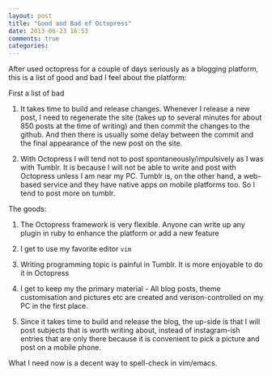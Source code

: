 ```yaml
---
layout: post
title: "Good and Bad of Octopress"
date: 2013-06-23 16:53
comments: true
categories: 
---
```


After used octopress for a couple of days seriously as a blogging platform, this is a list of good and bad I feel about the platform:

First a list of bad

1) It takes time to build and release changes. Whenever I release a new post, I need to regenerate the site (takes up to several minutes for about 850 posts at the time of writing) and then commit the changes to the github. And then there is usually some delay between the commit and the final appearance of the new post on the site.

2) With Octopress I will tend not to post spontaneously/impulsively as I was with Tumblr. It is because I will not be able to write and post with Octopress unless I am near my PC. Tumblr is, on the other hand, a web-based service and they have native apps on mobile platforms too. So I tend to post more on tumblr.

The goods:

1) The Octopress framework is very flexible. Anyone can write up any plugin in ruby to enhance the platform or add a new feature   

2) I get to use my favorite editor ``vim``

3) Writing programming topic is painful in Tumblr. It is more enjoyable to do it in Octopress

4) I get to  keep my the primary material - All blog posts, theme customisation and pictures etc are created and verison-controlled on my PC in the first place.

5) Since it takes time to build and release the blog, the up-side is that I will post subjects that is worth writing about, instead of instagram-ish entries that are only there because it is convenient to pick a picture and post on a mobile phone.

What I need now is a decent way to spell-check in vim/emacs.

